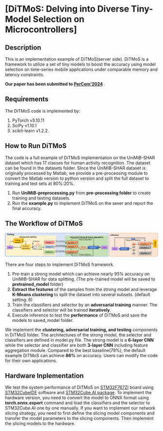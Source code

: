 # [DiTMoS: Delving into Diverse Tiny-Model Selection on Microcontrollers]

## Description

This is an implementation example of DiTMoS(server side). DiTMoS is a framework to utilize a set of tiny models to boost the accuracy using model selection on time-series mobile applications under comparable memory and latency constraints. 

**Our paper has been submitted to [PerCom'2024](https://www.percom.org/)** .

## Requirements

The DiTMoS code is implemented by:
1. PyTorch v3.10.11
2. SciPy v1.10.1
3. scikit-learn v1.2.2.

## How to Run DiTMoS

The code is a full example of DiTMoS implementation on the UniMiB-SHAR dataset which has 17 classes for human activity recognition. The dataset can be found in the datasets folder. SInce the UniMiB-SHAR dataset is originally processed by Matlab, we provide a pre-processing module to convert the Matlab version to python version and split the full dataset to training and test sets at 80%:20%.

1. Run **UniMiB-preprocessing.py** from **pre-processing folder** to create training and testing datasets.
2. Run the **example.py** to implement DiTMoS on the sever and report the final accuracy.

## The Workflow of DiTMoS

![DiTMoS workflow](workflow.png)

There are four steps to implement DiTMoS framework.
1. Pre-train a strong model which can achieve nearly 95% accuracy on UniMiB-SHAR for data splitting. (The pre-trained model will be saved to **pretrained_model** folder)
2. **Extract the features** of the samples from the strong model and leverage **K-Means clustering** to split the dataset into several subsets. (default setting: 6)
3. Train the classifiers and selector by an **adversarial training** manner. The classifiers and selector will be trained **iteratively**. 
4. Execute inference to test the **performance** of DiTMoS and save the models to saved_model folder. 

We implement the **clustering, adversarial training, and testing** components in DiTMoS folder. The architectures of the strong model, the selector and classifiers are defined in model.py file. The strong model is a **6-layer CNN** while the selector and classifier are both **3-layer CNN** including feature aggregation module. Compared to the best baseline(79%), the default example DiTMoS can achieve **86%** on accuracy. Users can modify the code for their own applications.

## Hardware Inplementation

We test the system performance of DiTMoS on [STM32F767ZI](https://www.st.com/en/microcontrollers-microprocessors/stm32f767zi.html) board using [STM32CubeIDE](https://www.st.com/en/development-tools/stm32cubeide.html) software and [STM32Cube.AI package](https://www.st.com/en/embedded-software/x-cube-ai.html#get-software). To implement the hardware version, you need to convert the model to ONNX format using **torch.onnx.export** command and load the classifiers and the selector to STM32Cube.AI one by one manually. If you want to implement our network slicing strategy, you need to first define the slicing model components and transfer the model parameters to the slicing components. Then implement the slicing models to the hardware. 